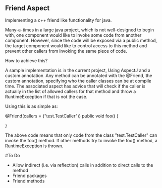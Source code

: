 ## Friend Aspect

Implementing a c++ friend like functionality for java.

Many-a-times in a large java project, which is not well-designed to 
begin with, one component would like to invoke some code from another 
component. However, since the code will be exposed via a public method, 
the target component would like to control access to this method and 
prevent other callers from invoking the same piece of code. 

How to achieve this?

A sample implementation is in the current project, Using AspectJ and 
a custom annotation. Any method can be annotated with the @Friend, the
custom annotation, specifying who the caller classes can be at compile 
time. The associated aspect has advice that will check if the caller 
is actually in the list of allowed callers for that method and throw 
a RuntimeException if that is not the case.

Using this is as simple as:

@Friend(callers = ("test.TestCaller"))
public void foo() {

}
   
The above code means that only code from the class "test.TestCaller"
can invoke the foo() method. If other methods try to invoke the 
foo() method, a RuntimeException is thrown.

#To Do
* Allow indirect (i.e. via reflection) calls in addition to direct calls to the method
* Friend packages
* Friend methods

 
